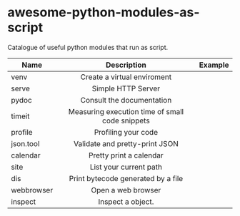 # awesome-python-modules-as-script
Catalogue of useful python modules that run as script.

| Name          | Description                                    |Example|
| ------------- |:---------------------------------------------: |------:|
| venv          | Create a virtual enviroment                    ||
| serve         | Simple HTTP Server                             ||
| pydoc         | Consult the documentation                      ||
| timeit        | Measuring execution time of small code snippets||
| profile       | Profiling your code                            ||
| json.tool     | Validate and pretty-print JSON                 ||
| calendar      | Pretty print a calendar                        ||
| site          | List your current path                         ||
| dis           | Print bytecode generated by a file             ||
| webbrowser    | Open a web browser                             ||
| inspect       | Inspect a object.                              ||

